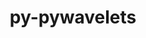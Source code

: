---
title: "py-pywavelets"
layout: cache
categories: [package, v0.19]
meta: {"versions": ["1.1.1"], "compilers": ["gcc@=11.1.0", "oneapi@=2022.1.0"], "oss": ["ubuntu20.04"], "platforms": ["linux"], "targets": ["x86_64"], "stacks": ["e4s", "e4s-oneapi"], "num_specs": 2, "num_specs_by_stack": {"e4s": 1, "e4s-oneapi": 1}}
spec_details: [{"hash": "pzrsplxobovyy5a6jd2sy4dvwvx24mtl", "compiler": "gcc@=11.1.0", "versions": ["1.1.1"], "os": "ubuntu20.04", "platform": "linux", "target": "x86_64", "variants": ["build_system=python_pip"], "stacks": ["e4s"], "size": "-", "tarball": "https://binaries.spack.io/releases/v0.19/build_cache/linux-ubuntu20.04-x86_64/gcc-11.1.0/py-pywavelets-1.1.1/linux-ubuntu20.04-x86_64-gcc-11.1.0-py-pywavelets-1.1.1-pzrsplxobovyy5a6jd2sy4dvwvx24mtl.spack"}, {"hash": "iokvl4ls2bti76ahrp2w6zbyrydvcphc", "compiler": "oneapi@=2022.1.0", "versions": ["1.1.1"], "os": "ubuntu20.04", "platform": "linux", "target": "x86_64", "variants": ["build_system=python_pip"], "stacks": ["e4s-oneapi"], "size": "-", "tarball": "https://binaries.spack.io/releases/v0.19/build_cache/linux-ubuntu20.04-x86_64/oneapi-2022.1.0/py-pywavelets-1.1.1/linux-ubuntu20.04-x86_64-oneapi-2022.1.0-py-pywavelets-1.1.1-iokvl4ls2bti76ahrp2w6zbyrydvcphc.spack"}]
---